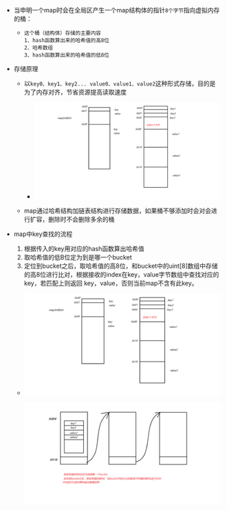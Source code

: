 + 当申明一个map时会在全局区产生一个map结构体的指针`8个字节`指向虚拟内存的桶：

  + ```
    这个桶（结构体）存储的主要内容
    1、hash函数算出来的哈希值的高8位
    2、哈希数组
    3、hash函数算出来的哈希值的低8位
    ```

+ 存储原理

  + 以`key0、key1、key2... value0、value1、value2`这种形式存储，目的是为了内存对齐，节省资源提高读取速度
    + ![01map中桶的内存存储结构](./img\01map中桶的内存存储结构.png)

  + map通过哈希结构加链表结构进行存储数据，如果桶不够添加时会对会进行扩容，删除时不会删除多余的桶

+ map中key查找的流程

  1. 根据传入的key用对应的hash函数算出哈希值
  2. 取哈希值的低B位定为到是哪一个bucket
  3. 定位到bucket之后，取哈希值的高8位，和bucket中的uint[8]数组中存储的高8位进行比对，根据接收的index在key，value字节数组中查找对应的key，若匹配上则返回 key，value，否则当前map不含有此key。

  + ![02map存储结构](./img/01map中桶的内存存储结构.png)
  
    ![02map存储结构](./img/02map存储结构.png)





